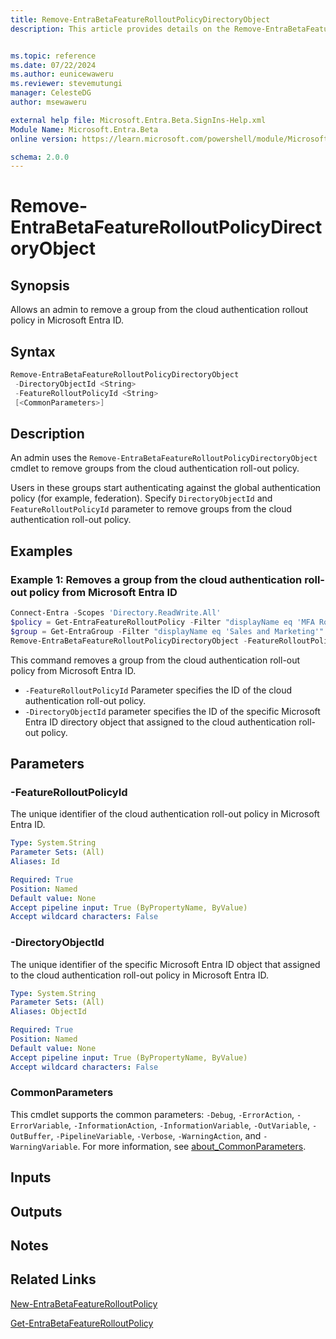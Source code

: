 ```yaml
---
title: Remove-EntraBetaFeatureRolloutPolicyDirectoryObject
description: This article provides details on the Remove-EntraBetaFeatureRolloutPolicyDirectoryObject command.


ms.topic: reference
ms.date: 07/22/2024
ms.author: eunicewaweru
ms.reviewer: stevemutungi
manager: CelesteDG
author: msewaweru

external help file: Microsoft.Entra.Beta.SignIns-Help.xml
Module Name: Microsoft.Entra.Beta
online version: https://learn.microsoft.com/powershell/module/Microsoft.Entra.Beta/Remove-EntraBetaFeatureRolloutPolicyDirectoryObject

schema: 2.0.0
---
```


# Remove-EntraBetaFeatureRolloutPolicyDirectoryObject

## Synopsis

Allows an admin to remove a group from the cloud authentication rollout policy in Microsoft Entra ID.

## Syntax

```powershell
Remove-EntraBetaFeatureRolloutPolicyDirectoryObject
 -DirectoryObjectId <String>
 -FeatureRolloutPolicyId <String>
 [<CommonParameters>]
```

## Description

An admin uses the `Remove-EntraBetaFeatureRolloutPolicyDirectoryObject` cmdlet to remove groups from the cloud authentication roll-out policy.

Users in these groups start authenticating against the global authentication policy (for example,
federation). Specify `DirectoryObjectId` and `FeatureRolloutPolicyId` parameter to remove groups from the cloud authentication roll-out policy.

## Examples

### Example 1: Removes a group from the cloud authentication roll-out policy from Microsoft Entra ID

```powershell
Connect-Entra -Scopes 'Directory.ReadWrite.All'
$policy = Get-EntraFeatureRolloutPolicy -Filter "displayName eq 'MFA Rollout Policy'"
$group = Get-EntraGroup -Filter "displayName eq 'Sales and Marketing'"
Remove-EntraBetaFeatureRolloutPolicyDirectoryObject -FeatureRolloutPolicyId $policy.Id  -DirectoryObjectId $group.Id
```

This command removes a group from the cloud authentication roll-out policy from Microsoft Entra ID.

- `-FeatureRolloutPolicyId` Parameter specifies the ID of the cloud authentication roll-out policy.
- `-DirectoryObjectId` parameter specifies the ID of the specific Microsoft Entra ID directory object that assigned to the cloud authentication roll-out policy.

## Parameters

### -FeatureRolloutPolicyId

The unique identifier of the cloud authentication roll-out policy in Microsoft Entra ID.

```yaml
Type: System.String
Parameter Sets: (All)
Aliases: Id

Required: True
Position: Named
Default value: None
Accept pipeline input: True (ByPropertyName, ByValue)
Accept wildcard characters: False
```

### -DirectoryObjectId

The unique identifier of the specific Microsoft Entra ID object that assigned to the cloud authentication roll-out policy in Microsoft Entra ID.

```yaml
Type: System.String
Parameter Sets: (All)
Aliases: ObjectId

Required: True
Position: Named
Default value: None
Accept pipeline input: True (ByPropertyName, ByValue)
Accept wildcard characters: False
```

### CommonParameters

This cmdlet supports the common parameters: `-Debug`, `-ErrorAction`, `-ErrorVariable`, `-InformationAction`, `-InformationVariable`, `-OutVariable`, `-OutBuffer`, `-PipelineVariable`, `-Verbose`, `-WarningAction`, and `-WarningVariable`. For more information, see [about_CommonParameters](https://go.microsoft.com/fwlink/?LinkID=113216).

## Inputs

## Outputs

## Notes

## Related Links

[New-EntraBetaFeatureRolloutPolicy](New-EntraBetaFeatureRolloutPolicy.md)

[Get-EntraBetaFeatureRolloutPolicy](Get-EntraBetaFeatureRolloutPolicy.md)
